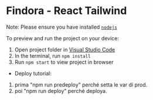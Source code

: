 # Findora - React Tailwind

Note: Please ensure you have installed <code><a href="https://nodejs.org/en/download/">nodejs</a></code>

To preview and run the project on your device:

1. Open project folder in <a href="https://code.visualstudio.com/download">Visual Studio Code</a>
2. In the terminal, run `npm install`
3. Run `npm start` to view project in browser

- Deploy tutorial:

1. prima "npm run predeploy" perché setta le var di prod.
2. poi "npm run deploy" perché deploya.
